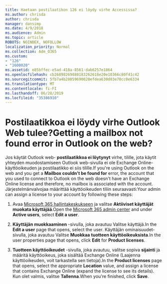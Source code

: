 ```yaml
---
title: Haetaan postilaatikon 126 ei löydy virhe Accessissa?
ms.author: chrisda
author: chrisda
manager: dansimp
ms.date: 4/9/2018
ms.audience: Admin
ms.topic: article
ROBOTS: NOINDEX, NOFOLLOW
localization_priority: Normal
ms.collection: Adm_O365
ms.custom:
- "126"
- "1600020"
ms.assetid: e85bffec-e5ad-418a-8561-dab6257e1864
ms.openlocfilehash: cb26898269888183262618e20e10366c80f41c42
ms.sourcegitcommit: 5fb7a4b28859690020efdea630d03e70cc0e6334
ms.translationtype: MT
ms.contentlocale: fi-FI
ms.lasthandoff: 06/28/2019
ms.locfileid: "35386910"
---
```

# <a name="getting-a-mailbox-not-found-error-in-outlook-on-the-web"></a><span data-ttu-id="5f64d-102">Postilaatikkoa ei löydy virhe Outlook Web tulee?</span><span class="sxs-lookup"><span data-stu-id="5f64d-102">Getting a mailbox not found error in Outlook on the web?</span></span>

<span data-ttu-id="5f64d-103">Jos käytät Outlook web- **postilaatikkoa ei löytynyt** virhe, tilille, jota käytit yhteyden muodostamiseen Outlook web-sivulla ei ole Exchange Online-käyttöoikeuden ja postilaatikko ei siis tilille.</span><span class="sxs-lookup"><span data-stu-id="5f64d-103">If you're using Outlook on the web and you get a **Mailbox couldn't be found for** error, the account that you used to connect to Outlook on the web doesn't have an Exchange Online license and therefore, no mailbox is associated with the account.</span></span> <span data-ttu-id="5f64d-104">Järjestelmänvalvojaa määrittää käyttöoikeuden tiliin seuraavasti:</span><span class="sxs-lookup"><span data-stu-id="5f64d-104">Your admin can assign a license to your account by following these steps:</span></span>

1. <span data-ttu-id="5f64d-105">Avaa [Microsoft 365 hallintakeskukseen](https://portal.office.com/adminportal/home#/homepage) ja valitse **Aktiiviset käyttäjät** **muokata käyttäjää**.</span><span class="sxs-lookup"><span data-stu-id="5f64d-105">Open the [Microsoft 365 admin center](https://portal.office.com/adminportal/home#/homepage) and under **Active users**, select **Edit a user**.</span></span>

2. <span data-ttu-id="5f64d-106">**Käyttäjän muokkaaminen** -sivulla, joka avautuu Valitse käyttäjä.</span><span class="sxs-lookup"><span data-stu-id="5f64d-106">In the **Edit a user** page that opens, select the user.</span></span> <span data-ttu-id="5f64d-107">Käyttäjän ominaisuudet-sivulla, joka avautuu Valitse **Muokkaa** **tuotteen käyttöoikeuksista**.</span><span class="sxs-lookup"><span data-stu-id="5f64d-107">In the user properties page that opens, click **Edit** for **Product licenses**.</span></span>

3. <span data-ttu-id="5f64d-108">**Tuotteen käyttöoikeudet** -sivulla, joka avautuu, valitse sopiva **sijainti** ja määritä käyttöoikeus, joka sisältää Exchange Online (Laajenna käyttöoikeuden, voit tarkastella sen tietoja).</span><span class="sxs-lookup"><span data-stu-id="5f64d-108">In the **Product licenses** page that opens, select the appropriate **Location** value, and assign a license that contains Exchange Online (expand the license to see its details).</span></span> <span data-ttu-id="5f64d-109">Kun olet valmis, valitse **Tallenna**.</span><span class="sxs-lookup"><span data-stu-id="5f64d-109">When you're finished, click **Save**.</span></span>
